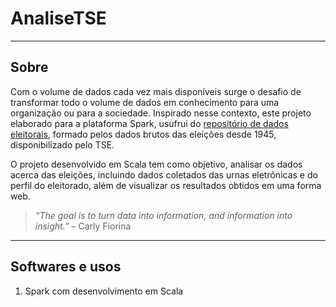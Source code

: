 # AnaliseTSE

----
## Sobre
Com o volume de dados cada vez mais disponíveis surge o desafio de transformar todo o volume de dados em conhecimento para uma organização ou para a sociedade. Inspirado nesse contexto, este projeto elaborado para a plataforma Spark, usufrui do [repositório de dados eleitorais](http://www.tse.jus.br/eleicoes/estatisticas/repositorio-de-dados-eleitorais/), formado pelos dados brutos das eleições desde 1945, disponibilizado pelo TSE.

O projeto desenvolvido em Scala tem como objetivo, analisar os dados acerca das eleições, incluindo dados coletados das urnas eletrônicas e do perfil do eleitorado, além de visualizar os resultados obtidos em uma forma web.

> *“The goal is to turn data into information, and information into insight.”* – Carly Fiorina

----
## Softwares e usos
1. Spark com desenvolvimento em Scala
